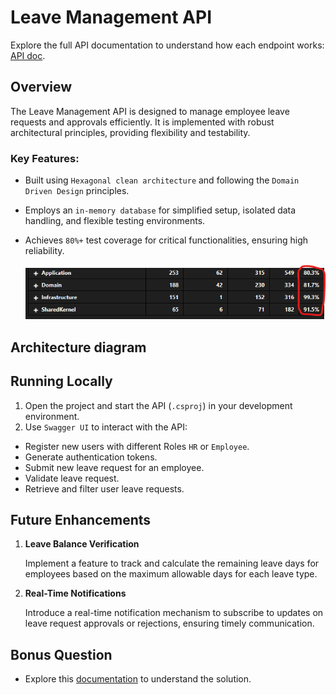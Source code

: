 # Leave Management API

Explore the full API documentation to understand how each endpoint works: [API doc](./Docs/API-doc.md).

## Overview

The Leave Management API is designed to manage employee leave requests and approvals efficiently. It is implemented with robust architectural principles, providing flexibility and testability.

### Key Features:
- Built using `Hexagonal clean architecture` and following the `Domain Driven Design` principles.
- Employs an `in-memory database` for simplified setup, isolated data handling, and flexible testing environments.
- Achieves `80%+` test coverage for critical functionalities, ensuring high reliability.

    ![alt text](image.png)

## Architecture diagram



## Running Locally

1. Open the project and start the API (`.csproj`) in your development environment.
2. Use `Swagger UI` to interact with the API:
  - Register new users with different Roles `HR` or `Employee`.
  - Generate authentication tokens.
  - Submit new leave request for an employee.
  - Validate leave request.
  - Retrieve and filter user leave requests.

## Future Enhancements

1. **Leave Balance Verification**

    Implement a feature to track and calculate the remaining leave days for employees based on the maximum allowable days for each leave type.

2. **Real-Time Notifications**

    Introduce a real-time notification mechanism to subscribe to updates on leave request approvals or rejections, ensuring timely communication.

## Bonus Question

- Explore this [documentation](./Docs/AKS-migration_solution.md) to understand the solution.
